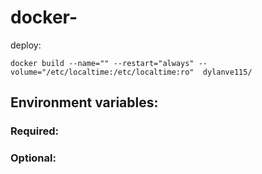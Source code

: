 # docker-
deploy:
```
docker build --name="" --restart="always" --volume="/etc/localtime:/etc/localtime:ro"  dylanve115/
```
## Environment variables:
### Required:

### Optional:

